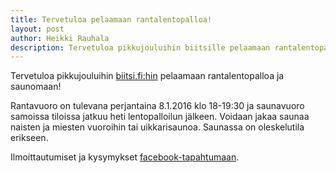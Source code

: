 ```yaml
---
title: Tervetuloa pelaamaan rantalentopalloa!
layout: post
author: Heikki Rauhala
description: Tervetuloa pikkujouluihin biitsille pelaamaan rantalentopalloa ja saunomaan!
---
```


Tervetuloa pikkujouluihin [biitsi.fi:hin](http://biitsi.fi/) pelaamaan rantalentopalloa ja saunomaan!

Rantavuoro on tulevana perjantaina 8.1.2016 klo 18-19:30 ja saunavuoro samoissa tiloissa jatkuu heti lentopalloilun jälkeen. Voidaan jakaa saunaa naisten ja miesten vuoroihin tai uikkarisaunoa. Saunassa on oleskelutila erikseen.

Ilmoittautumiset ja kysymykset [facebook-tapahtumaan](https://www.facebook.com/events/1536038000039788/).

